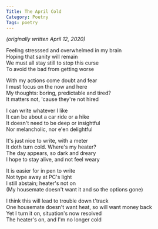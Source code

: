 ```yaml
---
Title: The April Cold
Category: Poetry
Tags: poetry
---
```


_(originally written April 12, 2020)_



Feeling stresssed and overwhelmed in my brain\
Hoping that sanity will remain\
We must all stay still to stop this curse\
To avoid the bad from getting worse

With my actions come doubt and fear\
I must focus on the now and here\
My thoughts: boring, predictable and tired?\
It matters not, 'cause they're not hired

I can write whatever I like\
It can be about a car ride or a hike\
It doesn't need to be deep or insightful\
Nor melancholic, nor e'en delightful

It's just nice to write, with a meter\
It doth turn cold. Where's my heater?\
The day appears, so dark and dreary\
I hope to stay alive, and not feel weary

It is easier for in pen to write\
Not type away at PC's light\
I still abstain; heater's not on\
(My housemate doesn't want it and so the options gone)

I think this will lead to trouble down t'track\
One housemate doesn't want heat, so will want money back\
Yet I turn it on, situation's now resolved\
The heater's on, and I'm no longer cold


